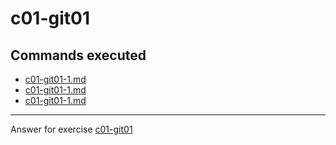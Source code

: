 # c01-git01

## Commands executed

- [c01-git01-1.md](c01-git01-1.md)
- [c01-git01-1.md](c01-git01-2.md)
- [c01-git01-1.md](c01-git01-3.md)

<!-- Don't change anything below this point-->
<!-- Before commiting, remove both commented lines--> 
***
Answer for exercise [c01-git01](https://github.com/devopsacademyau/academy/blob/23cc1dfa31e85651e3cdc1b0ef38da21518841ba/classes/01class/exercises/c01-git01/README.md)
